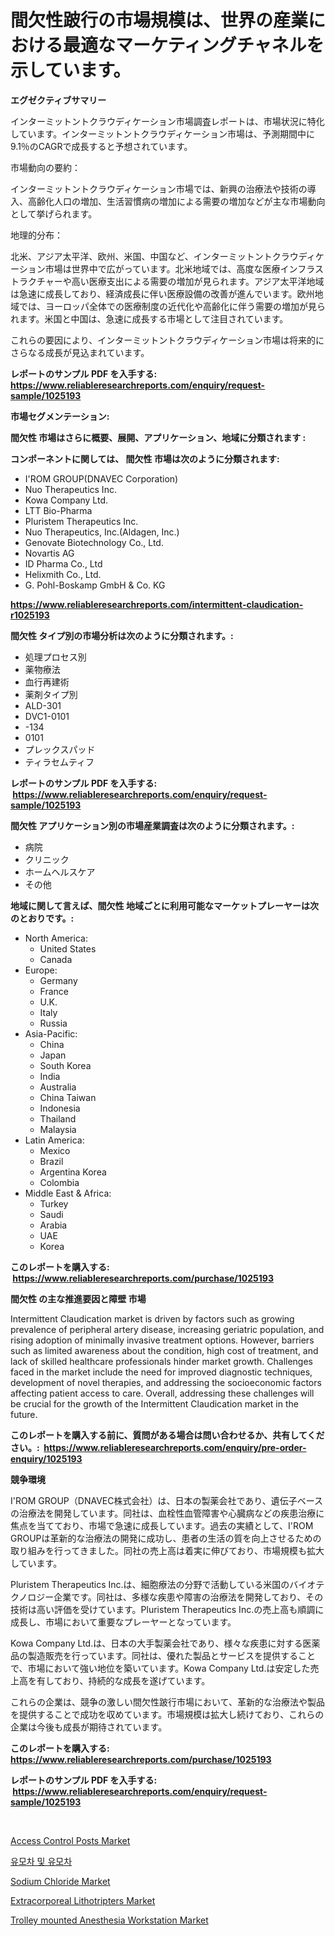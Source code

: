 <p><h1>間欠性跛行の市場規模は、世界の産業における最適なマーケティングチャネルを示しています。</h1></p><p><strong>エグゼクティブサマリー</strong></p>
<p><p>インターミットントクラウディケーション市場調査レポートは、市場状況に特化しています。インターミットントクラウディケーション市場は、予測期間中に9.1％のCAGRで成長すると予想されています。</p><p>市場動向の要約：</p><p>インターミットントクラウディケーション市場では、新興の治療法や技術の導入、高齢化人口の増加、生活習慣病の増加による需要の増加などが主な市場動向として挙げられます。</p><p>地理的分布：</p><p>北米、アジア太平洋、欧州、米国、中国など、インターミットントクラウディケーション市場は世界中で広がっています。北米地域では、高度な医療インフラストラクチャーや高い医療支出による需要の増加が見られます。アジア太平洋地域は急速に成長しており、経済成長に伴い医療設備の改善が進んでいます。欧州地域では、ヨーロッパ全体での医療制度の近代化や高齢化に伴う需要の増加が見られます。米国と中国は、急速に成長する市場として注目されています。</p><p>これらの要因により、インターミットントクラウディケーション市場は将来的にさらなる成長が見込まれています。</p></p>
<p><strong>レポートのサンプル PDF を入手する: <a href="https://www.reliableresearchreports.com/enquiry/request-sample/1025193">https://www.reliableresearchreports.com/enquiry/request-sample/1025193</a></strong></p>
<p><strong>市場セグメンテーション:</strong></p>
<p><strong> 間欠性 市場はさらに概要、展開、アプリケーション、地域に分類されます :</strong></p>
<p><strong>コンポーネントに関しては、 間欠性 市場は次のように分類されます: &nbsp;</strong></p>
<p><ul><li>I'ROM GROUP(DNAVEC Corporation)</li><li>Nuo Therapeutics Inc.</li><li>Kowa Company Ltd.</li><li>LTT Bio-Pharma</li><li>Pluristem Therapeutics Inc.</li><li>Nuo Therapeutics, Inc.(Aldagen, Inc.)</li><li>Genovate Biotechnology Co., Ltd.</li><li>Novartis AG</li><li>ID Pharma Co., Ltd</li><li>Helixmith Co., Ltd.</li><li>G. Pohl-Boskamp GmbH & Co. KG</li></ul></p>
<p><strong><a href="https://www.reliableresearchreports.com/intermittent-claudication-r1025193">https://www.reliableresearchreports.com/intermittent-claudication-r1025193</a></strong></p>
<p><strong> 間欠性 タイプ別の市場分析は次のように分類されます。:</strong></p>
<p><ul><li>処理プロセス別</li><li>薬物療法</li><li>血行再建術</li><li>薬剤タイプ別</li><li>ALD-301</li><li>DVC1-0101</li><li>-134</li><li>0101</li><li>プレックスパッド</li><li>ティラセムティフ</li></ul></p>
<p><strong>レポートのサンプル PDF を入手する: &nbsp;<a href="https://www.reliableresearchreports.com/enquiry/request-sample/1025193">https://www.reliableresearchreports.com/enquiry/request-sample/1025193</a></strong></p>
<p><strong> 間欠性 アプリケーション別の市場産業調査は次のように分類されます。:</strong></p>
<p><ul><li>病院</li><li>クリニック</li><li>ホームヘルスケア</li><li>その他</li></ul></p>
<p><strong>地域に関して言えば、間欠性 地域ごとに利用可能なマーケットプレーヤーは次のとおりです。:</strong></p>
<p><ul>
    <li>
        North America:
        <ul>
            <li>United States</li>
            <li>Canada</li>
        </ul>
    </li>
    <li>
        Europe:
        <ul>
            <li>Germany</li>
            <li>France</li>
            <li>U.K.</li>
            <li>Italy</li>
            <li>Russia</li>
        </ul>
    </li>
    <li>
        Asia-Pacific:
        <ul>
            <li>China</li>
            <li>Japan</li>
            <li>South Korea</li>
            <li>India</li>
            <li>Australia</li>
            <li>China Taiwan</li>
            <li>Indonesia</li>
            <li>Thailand</li>
            <li>Malaysia</li>
        </ul>
    </li>
    <li>
        Latin America:
        <ul>
            <li>Mexico</li>
            <li>Brazil</li>
            <li>Argentina Korea</li>
            <li>Colombia</li>
        </ul>
    </li>
    <li>
        Middle East & Africa:
        <ul>
            <li>Turkey</li>
            <li>Saudi</li>
            <li>Arabia</li>
            <li>UAE</li>
            <li>Korea</li>
        </ul>
    </li>
    </ul></p>
<p><strong>このレポートを購入する: &nbsp;<a href="https://www.reliableresearchreports.com/purchase/1025193">https://www.reliableresearchreports.com/purchase/1025193</a></strong></p>
<p><strong>間欠性 の主な推進要因と障壁 市場</strong></p>
<p><p>Intermittent Claudication market is driven by factors such as growing prevalence of peripheral artery disease, increasing geriatric population, and rising adoption of minimally invasive treatment options. However, barriers such as limited awareness about the condition, high cost of treatment, and lack of skilled healthcare professionals hinder market growth. Challenges faced in the market include the need for improved diagnostic techniques, development of novel therapies, and addressing the socioeconomic factors affecting patient access to care. Overall, addressing these challenges will be crucial for the growth of the Intermittent Claudication market in the future.</p></p>
<p><strong>このレポートを購入する前に、質問がある場合は問い合わせるか、共有してください。:&nbsp; <a href="https://www.reliableresearchreports.com/enquiry/pre-order-enquiry/1025193">https://www.reliableresearchreports.com/enquiry/pre-order-enquiry/1025193</a></strong></p>
<p><strong>競争環境</strong></p>
<p><p>I'ROM GROUP（DNAVEC株式会社）は、日本の製薬会社であり、遺伝子ベースの治療法を開発しています。同社は、血栓性血管障害や心臓病などの疾患治療に焦点を当てており、市場で急速に成長しています。過去の実績として、I'ROM GROUPは革新的な治療法の開発に成功し、患者の生活の質を向上させるための取り組みを行ってきました。同社の売上高は着実に伸びており、市場規模も拡大しています。</p><p>Pluristem Therapeutics Inc.は、細胞療法の分野で活動している米国のバイオテクノロジー企業です。同社は、多様な疾患や障害の治療法を開発しており、その技術は高い評価を受けています。Pluristem Therapeutics Inc.の売上高も順調に成長し、市場において重要なプレーヤーとなっています。</p><p>Kowa Company Ltd.は、日本の大手製薬会社であり、様々な疾患に対する医薬品の製造販売を行っています。同社は、優れた製品とサービスを提供することで、市場において強い地位を築いています。Kowa Company Ltd.は安定した売上高を有しており、持続的な成長を遂げています。</p><p>これらの企業は、競争の激しい間欠性跛行市場において、革新的な治療法や製品を提供することで成功を収めています。市場規模は拡大し続けており、これらの企業は今後も成長が期待されています。</p></p>
<p><strong>このレポートを購入する: &nbsp; <a href="https://www.reliableresearchreports.com/purchase/1025193">https://www.reliableresearchreports.com/purchase/1025193</a></strong></p>
<p><strong>レポートのサンプル PDF を入手する: &nbsp;<a href="https://www.reliableresearchreports.com/enquiry/request-sample/1025193">https://www.reliableresearchreports.com/enquiry/request-sample/1025193</a></strong><strong></strong></p>
<p>&nbsp;</p>
<p><p><a href="https://view.publitas.com/reportprime-1/access-control-posts-market-comprehensive-assessment-by-type-application-and-geography/">Access Control Posts Market</a></p><p><a href="https://github.com/Madalyell456456/Market-Research-Report-List-1/blob/main/565322421708.md">유모차 및 유모차</a></p><p><a href="https://issuu.com/reportprime-2/docs/sodium-chloride-market-size-2030.pptx">Sodium Chloride Market</a></p><p><a href="https://github.com/mauripalmi/Market-Research-Report-List-2/blob/main/extracorporeal-lithotripters-market.md">Extracorporeal Lithotripters Market</a></p><p><a href="https://github.com/gulaimolin/Market-Research-Report-List-4/blob/main/trolley-mounted-anesthesia-workstation-market.md">Trolley mounted Anesthesia Workstation Market</a></p></p>